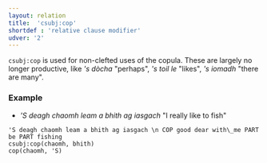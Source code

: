 ```yaml
---
layout: relation
title:  'csubj:cop'
shortdef : 'relative clause modifier'
udver: '2'
---
```


`csubj:cop` is used for non-clefted uses of the copula.
These are largely no longer productive, like _'s dòcha_ "perhaps", _'s toil le_ "likes", _'s iomadh_ "there are many".

### Example

* _'S deagh chaomh leam a bhith ag iasgach_ "I really like to fish"

~~~ sdparse
'S deagh chaomh leam a bhith ag iasgach \n COP good dear with\_me PART be PART fishing
csubj:cop(chaomh, bhith)
cop(chaomh, 'S)
~~~
<!-- Interlanguage links updated Po 11. listopadu 2024, 20:10:44 CET -->
